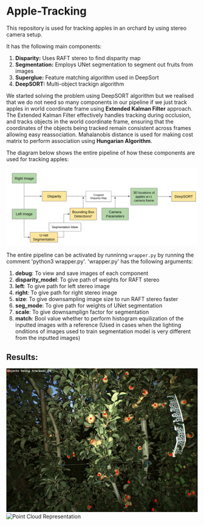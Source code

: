 # Apple-Tracking
This repository is used for tracking apples in an orchard by using stereo camera setup. 

It has the following main components:

1. **Disparity:** Uses RAFT stereo to find disparity map
2. **Segmentation:** Employs UNet segmentation to segment out fruits from images
3. **Superglue:** Feature matching algorithm used in DeepSort
4. **DeepSORT:** Multi-object trackign algorithm

We started solving the problem using DeepSORT algorithm but we realised that we do not need so many components in our pipeline if we just track apples in world coordinate frame using **Extended Kalman Filter** approach. The Extended Kalman Filter effectively handles tracking during occlusion, and tracks objects in the world coordinate frame, ensuring that the coordinates of the objects being tracked remain consistent across frames allowing easy reassociation. Mahalanobis distance is used for making cost matrix to perform association using **Hungarian Algorithm**.

The diagram below shows the entire pipeline of how these components are used for tracking apples:

![Pipelien Components](flowchart.png)

The entire pipeline can be activated by runninng `wrapper.py` by running the comment 'python3 wrapper.py'. 'wrapper.py' has the following arguments:

1. **debug**: To view and save images of each component
2. **disparity_model**: To give path of weights for RAFT stereo
3. **left**: To give path for left stereo image
4. **right**: To give path for right stereo image
5. **size**: To give downsampling image size to run RAFT stereo faster
6. **seg_mode**: To give path for weights of UNet segmentation
7. **scale**: To give downsamplign factor for segmentation
8. **match**: Bool value whether to perform histogram equilization of the inputted images with a reference (Used in cases when the lighting onditions of images used to train segmentation model is very different from the inputted images)

## Results:

![Point Cloud Representation](apple_tracker.gif "Realtime Tracking") ![Point Cloud Representation](pc.gif "Point Cloud Representation")





 
